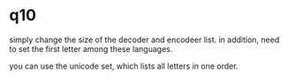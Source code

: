 # q10

simply change the size of the decoder and encodeer list.
in addition, need to set the first letter among these languages.

you can use the unicode set, which lists all letters in one order.
